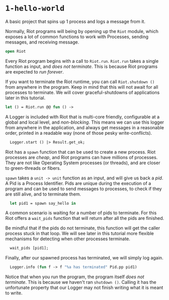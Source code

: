 # `1-hello-world`

A basic project that spins up 1 process and logs a message from it.

Normally, Riot programs will being by opening up the `Riot` module, which
exposes a lot of common functions to work with Processes, sending messages, and
receiving message.

```ocaml
open Riot
```

Every Riot program begins with a call to `Riot.run`. `Riot.run` takes a single
function as input, and _does not terminate_. This is because Riot programs are
expected to _run forever_.

If you want to terminate the Riot runtime, you can call `Riot.shutdown ()` from
anywhere in the program. Keep in mind that this will not await for all
processes to terminate. We will cover graceful-shutdowns of applications later
in this tutorial.

```ocaml
let () = Riot.run @@ fun () ->
```

A Logger is included with Riot that is multi-core friendly, configurable at a
global and local level, and _non-blocking_. This means we can use this logger
from anywhere in the application, and always get messages in a reasonable
order, printed in a readable way (none of those pesky write-conflicts).

```ocaml
  Logger.start () |> Result.get_ok;
```

Riot has a `spawn` function that can be used to create a new process. Riot
processes are _cheap_, and Riot programs can have millions of processes. They
are not like Operating System processes (or threads), and are closer to
green-threads or fibers.

`spawn` takes a `unit -> unit` function as an input, and will give us back a
_pid_. A Pid is a Process Identifier. Pids are unique during the execution of a
program and can be used to send messages to processes, to check if they are
still alive, and to terminate them.

```ocaml
  let pid1 = spawn say_hello in
```

A common scenario is waiting for a number of pids to terminate. For this Riot
offers a `wait_pids` function that will return after all the pids are finished.

Be mindful that if the pids do not terminate, this function will get the caller
process stuck in that loop. We will see later in this tutorial more flexible
mechanisms for detecting when other processes terminate.

```ocaml
  wait_pids [pid1];
```


Finally, after our spawned process has terminated, we will simply log again.

```ocaml
  Logger.info (fun f -> f "%a has terminated" Pid.pp pid1)
```

Notice that when you run the program, the program itself _does not terminate_.
This is because we haven't ran `shutdown ()`. Calling it has the unfortunate
property that our Logger may not finish writing what it is meant to write.
